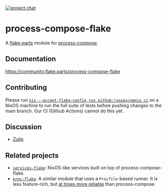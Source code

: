 [![project chat](https://img.shields.io/badge/zulip-join_chat-brightgreen.svg)](https://nixos.zulipchat.com/#narrow/stream/414022-process-compose-flake)

# process-compose-flake
A [flake-parts](https://github.com/hercules-ci/flake-parts) module for [process-compose](https://github.com/F1bonacc1/process-compose).

## Documentation

https://community.flake.parts/process-compose-flake

## Contributing

Please run [`nix --accept-flake-config run github:juspay/omnix ci`](https://omnix.page/om/ci.html) on a NixOS machine to run the full suite of tests before pushing changes to the main branch. Our CI (Github Actions) cannot do this yet.

## Discussion

- [Zulip](https://nixos.zulipchat.com/#narrow/stream/414022-process-compose-flake)

## Related projects

- [`services-flake`](https://github.com/juspay/services-flake): NixOS-like services built on top of process-compose-flake.
- [`proc-flake`](https://github.com/srid/proc-flake): A similar module that uses a `Procfile`-based runner. It is less feature-rich, but [at times more reliable](https://github.com/Platonic-Systems/process-compose-flake/issues/30) than process-compose.
